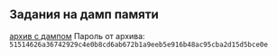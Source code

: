 ## Задания на дамп памяти

[архив с дампом](https://yadi.sk/d/bJlpgeB31aNP-Q)
Пароль от архива: `51514626a36742929c4e0b8cd6ab672b1a9eeb5e916b48ac95cba2d15d5bce0e`
